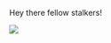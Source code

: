 Hey there fellow stalkers!

![](https://komarev.com/ghpvc/?username=your-github-Fellintron&label=Stalkers)

